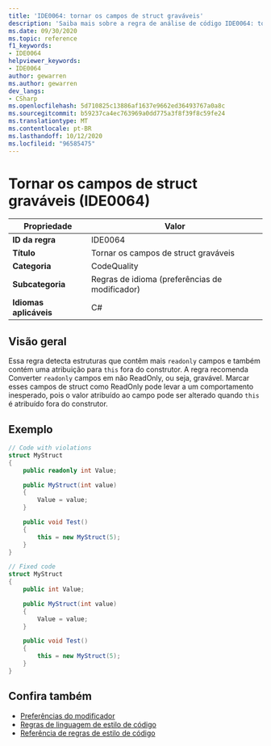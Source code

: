 ```yaml
---
title: 'IDE0064: tornar os campos de struct graváveis'
description: 'Saiba mais sobre a regra de análise de código IDE0064: tornar os campos de struct graváveis'
ms.date: 09/30/2020
ms.topic: reference
f1_keywords:
- IDE0064
helpviewer_keywords:
- IDE0064
author: gewarren
ms.author: gewarren
dev_langs:
- CSharp
ms.openlocfilehash: 5d710825c13886af1637e9662ed36493767a0a8c
ms.sourcegitcommit: b59237ca4ec763969a0dd775a3f8f39f8c59fe24
ms.translationtype: MT
ms.contentlocale: pt-BR
ms.lasthandoff: 10/12/2020
ms.locfileid: "96585475"
---
```

# <a name="make-struct-fields-writable-ide0064"></a>Tornar os campos de struct graváveis (IDE0064)

|Propriedade|Valor|
|-|-|
| **ID da regra** | IDE0064 |
| **Título** | Tornar os campos de struct graváveis |
| **Categoria** | CodeQuality |
| **Subcategoria** | Regras de idioma (preferências de modificador) |
| **Idiomas aplicáveis** | C# |

## <a name="overview"></a>Visão geral

Essa regra detecta estruturas que contêm mais `readonly` campos e também contém uma atribuição para `this` fora do construtor. A regra recomenda Converter `readonly` campos em não ReadOnly, ou seja, gravável. Marcar esses campos de struct como ReadOnly pode levar a um comportamento inesperado, pois o valor atribuído ao campo pode ser alterado quando `this` é atribuído fora do construtor.

## <a name="example"></a>Exemplo

```csharp
// Code with violations
struct MyStruct
{
    public readonly int Value;

    public MyStruct(int value)
    {
        Value = value;
    }

    public void Test()
    {
        this = new MyStruct(5);
    }
}

// Fixed code
struct MyStruct
{
    public int Value;

    public MyStruct(int value)
    {
        Value = value;
    }

    public void Test()
    {
        this = new MyStruct(5);
    }
}
```

## <a name="see-also"></a>Confira também

- [Preferências do modificador](modifier-preferences.md)
- [Regras de linguagem de estilo de código](language-rules.md)
- [Referência de regras de estilo de código](index.md)

